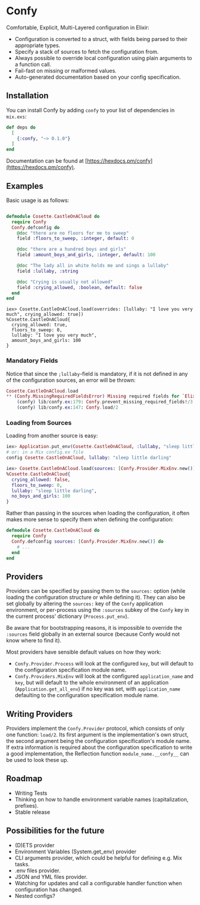 # Confy

Comfortable, Explicit, Multi-Layered configuration in Elixir:

- Configuration is converted to a struct, with fields being parsed to their appropriate types.
- Specify a stack of sources to fetch the configuration from.
- Always possible to override local configuration using plain arguments to a function call.
- Fail-fast on missing or malformed values.
- Auto-generated documentation based on your config specification.

## Installation

You can install Confy by adding `confy` to your list of dependencies in `mix.exs`:

```elixir
def deps do
  [
    {:confy, "~> 0.1.0"}
  ]
end
```

Documentation can be found at [https://hexdocs.pm/confy](https://hexdocs.pm/confy).

## Examples


Basic usage is as follows:


```elixir

defmodule Cosette.CastleOnACloud do
  require Confy
  Confy.defconfig do
    @doc "there are no floors for me to sweep"
    field :floors_to_sweep, :integer, default: 0

    @doc "there are a hundred boys and girls"
    field :amount_boys_and_girls, :integer, default: 100

    @doc "The lady all in white holds me and sings a lullaby"
    field :lullaby, :string

    @doc "Crying is usually not allowed"
    field :crying_allowed, :boolean, default: false
  end
end
```

```
iex> Cosette.CastleOnACloud.load(overrides: [lullaby: "I love you very much", crying_allowed: true])
%Cosette.CastleOnACloud{
  crying_allowed: true,
  floors_to_sweep: 0,
  lullaby: "I love you very much",
  amount_boys_and_girls: 100
}

```

### Mandatory Fields 

Notice that since the `;lullaby`-field is mandatory, if it is not defined in any of the configuration sources, an error will be thrown:

```elixir
Cosette.CastleOnACloud.load
** (Confy.MissingRequiredFieldsError) Missing required fields for `Elixir.Cosette.CastleOnACloud`: `:lullaby`.
    (confy) lib/confy.ex:179: Confy.prevent_missing_required_fields!/3
    (confy) lib/confy.ex:147: Confy.load/2
```

### Loading from Sources

Loading from another source is easy:

```elixir
iex> Application.put_env(Cosette.CastleOnACloud, :lullaby, "sleep little darling")
# or: in a Mix config.ex file
config Cosette.CastleOnACloud, lullaby: "sleep little darling"
```
```elixir
iex> Cosette.CastleOnACloud.load(sources: [Confy.Provider.MixEnv.new()])
%Cosette.CastleOnACloud{
  crying_allowed: false,
  floors_to_sweep: 0,
  lullaby: "sleep little darling",
  no_boys_and_girls: 100
}
```

Rather than passing in the sources when loading the configuration, it often makes more sense to specify them when defining the configuration:

```elixir
defmodule Cosette.CastleOnACloud do
  require Confy
  Confy.defconfig sources: [Confy.Provider.MixEnv.new()] do
    # ...
  end
end
```

## Providers

Providers can be specified by passing them to the `sources:` option (while loading the configuration structure or while defining it).
They can also be set globally by altering the `sources:` key of the `Confy` application environment, or per-process using the `:sources` subkey of the `Confy` key in the current process' dictionary (`Process.put_env`).

Be aware that for bootstrapping reasons, it is impossible to override the `:sources` field globally in an external source (because Confy would not know where to find it).

Most providers have sensible default values on how they work:
- `Confy.Provider.Process` will look at the configured `key`, but will default to the configuration specification module name.
- `Confy.Providers.MixEnv` will look at the configured `application_name` and `key`, but will default to the whole environment of an application (`Application.get_all_env`) if no key was set, with `application_name` defaulting to the configuration specification module name.

## Writing Providers

Providers implement the `Confy.Provider` protocol, which consists of only one function: `load/2`.
Its first argument is the implementation's own struct, the second argument being the configuration specification's module name.
If extra information is required about the configuration specification to write a good implementation, the Reflection function `module_name.__confy__`  can be used to look these up.


## Roadmap

- Writing Tests
- Thinking on how to handle environment variable names (capitalization, prefixes).
- Stable release

## Possibilities for the future

- (D)ETS provider
- Environment Variables (System.get_env) provider
- CLI arguments provider, which could be helpful for defining e.g. Mix tasks.
- .env files provider.
- JSON and YML files provider.
- Watching for updates and call a configurable handler function when configuration has changed.
- Nested configs?
